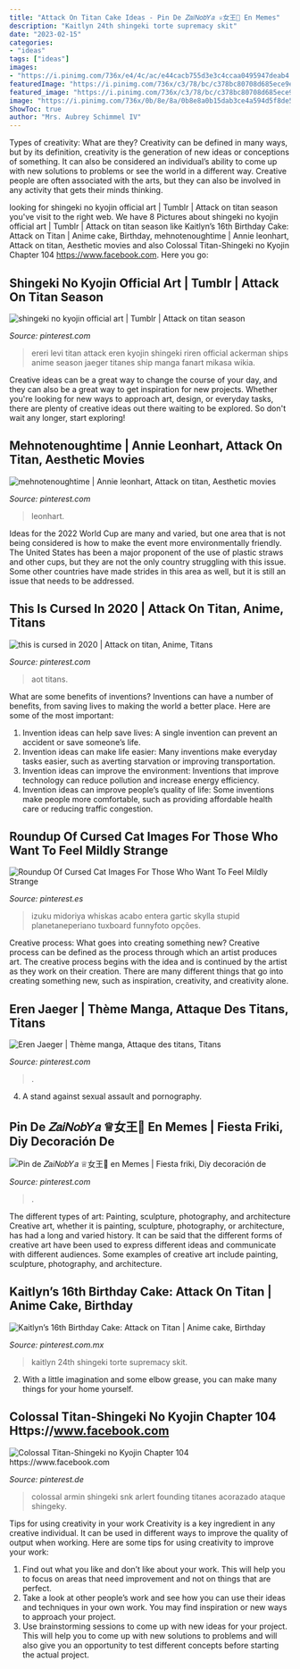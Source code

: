 ```yaml
---
title: "Attack On Titan Cake Ideas - Pin De ‏𝑍𝑎𝑖𝑁𝑜𝑏𝑌𝑎 ♕女王🧬 En Memes"
description: "Kaitlyn 24th shingeki torte supremacy skit"
date: "2023-02-15"
categories:
- "ideas"
tags: ["ideas"]
images:
- "https://i.pinimg.com/736x/e4/4c/ac/e44cacb755d3e3c4ccaa0495947deab4.jpg"
featuredImage: "https://i.pinimg.com/736x/c3/78/bc/c378bc80708d685ece9efb07964709a8.jpg"
featured_image: "https://i.pinimg.com/736x/c3/78/bc/c378bc80708d685ece9efb07964709a8.jpg"
image: "https://i.pinimg.com/736x/0b/8e/8a/0b8e8a0b15dab3ce4a594d5f8de5d185.jpg"
ShowToc: true
author: "Mrs. Aubrey Schimmel IV"
---
```



Types of creativity: What are they?
Creativity can be defined in many ways, but by its definition, creativity is the generation of new ideas or conceptions of something. It can also be considered an individual’s ability to come up with new solutions to problems or see the world in a different way. Creative people are often associated with the arts, but they can also be involved in any activity that gets their minds thinking.

	

		
looking for shingeki no kyojin official art | Tumblr | Attack on titan season you've visit to the right web. We have 8 Pictures about shingeki no kyojin official art | Tumblr | Attack on titan season like Kaitlyn’s 16th Birthday Cake: Attack on Titan | Anime cake, Birthday, mehnotenoughtime | Annie leonhart, Attack on titan, Aesthetic movies and also Colossal Titan-Shingeki no Kyojin Chapter 104 https://www.facebook.com. Here you go:
		
    
## Shingeki No Kyojin Official Art | Tumblr | Attack On Titan Season

<img loading=lazy src="https://i.pinimg.com/736x/12/37/fb/1237fb433832e9d6d3146402fc7b12de.jpg" onerror="this.onerror=null;this.src='https://tse4.mm.bing.net/th?id=OIP.IsUW3MOMz8SIJ_rvsJYhIAHaKO&amp;pid=15.1';" alt="shingeki no kyojin official art | Tumblr | Attack on titan season">

_Source: pinterest.com_

>ereri levi titan attack eren kyojin shingeki riren official ackerman ships anime season jaeger titanes ship manga fanart mikasa wikia. 

	

Creative ideas can be a great way to change the course of your day, and they can also be a great way to get inspiration for new projects. Whether you're looking for new ways to approach art, design, or everyday tasks, there are plenty of creative ideas out there waiting to be explored. So don't wait any longer, start exploring!

    
## Mehnotenoughtime | Annie Leonhart, Attack On Titan, Aesthetic Movies

<img loading=lazy src="https://i.pinimg.com/736x/e5/a9/d9/e5a9d98b2db0f06ae24a8e81109764e7--posts.jpg" onerror="this.onerror=null;this.src='https://tse1.mm.bing.net/th?id=OIP.X8bjXEY4ejm3EtAwkNtHcAHaDk&amp;pid=15.1';" alt="mehnotenoughtime | Annie leonhart, Attack on titan, Aesthetic movies">

_Source: pinterest.com_

>leonhart. 

	

Ideas for the 2022 World Cup are many and varied, but one area that is not being considered is how to make the event more environmentally friendly. The United States has been a major proponent of the use of plastic straws and other cups, but they are not the only country struggling with this issue. Some other countries have made strides in this area as well, but it is still an issue that needs to be addressed.

    
## This Is Cursed In 2020 | Attack On Titan, Anime, Titans

<img loading=lazy src="https://i.pinimg.com/736x/d3/1a/e0/d31ae0e5dbc6f9b42ceee0df8c0253ae.jpg" onerror="this.onerror=null;this.src='https://tse4.mm.bing.net/th?id=OIP.ZEgLDumZAO6oHa0Svd5cCgHaF5&amp;pid=15.1';" alt="this is cursed in 2020 | Attack on titan, Anime, Titans">

_Source: pinterest.com_

>aot titans. 

	

What are some benefits of inventions?
Inventions can have a number of benefits, from saving lives to making the world a better place. Here are some of the most important: 
1. Invention ideas can help save lives: A single invention can prevent an accident or save someone’s life. 
2. Invention ideas can make life easier: Many inventions make everyday tasks easier, such as averting starvation or improving transportation. 
3. Invention ideas can improve the environment: Inventions that improve technology can reduce pollution and increase energy efficiency. 
4. Invention ideas can improve people’s quality of life: Some inventions make people more comfortable, such as providing affordable health care or reducing traffic congestion.

    
## Roundup Of Cursed Cat Images For Those Who Want To Feel Mildly Strange

<img loading=lazy src="https://i.pinimg.com/736x/e4/4c/ac/e44cacb755d3e3c4ccaa0495947deab4.jpg" onerror="this.onerror=null;this.src='https://tse3.mm.bing.net/th?id=OIP.F97lk4_dMDGa_Max5C7H_wHaHa&amp;pid=15.1';" alt="Roundup Of Cursed Cat Images For Those Who Want To Feel Mildly Strange">

_Source: pinterest.es_

>izuku midoriya whiskas acabo entera gartic skylla stupid planetaneperiano tuxboard funnyfoto opções. 

	

Creative process: What goes into creating something new?
Creative process can be defined as the process through which an artist produces art. The creative process begins with the idea and is continued by the artist as they work on their creation. There are many different things that go into creating something new, such as inspiration, creativity, and creativity alone.

    
## Eren Jaeger | Thème Manga, Attaque Des Titans, Titans

<img loading=lazy src="https://i.pinimg.com/736x/46/e2/fc/46e2fc78d5cdad3ead8c12fbac0b7772.jpg" onerror="this.onerror=null;this.src='https://tse3.mm.bing.net/th?id=OIP.aWQwTuXUHM6hYwTt9SkoQgHaMU&amp;pid=15.1';" alt="Eren Jaeger | Thème manga, Attaque des titans, Titans">

_Source: pinterest.com_

>. 

	

4. A stand against sexual assault and pornography.

    
## Pin De ‏𝑍𝑎𝑖𝑁𝑜𝑏𝑌𝑎 ♕女王🧬 En Memes | Fiesta Friki, Diy Decoración De

<img loading=lazy src="https://i.pinimg.com/736x/0b/8e/8a/0b8e8a0b15dab3ce4a594d5f8de5d185.jpg" onerror="this.onerror=null;this.src='https://tse3.mm.bing.net/th?id=OIP.k_LpSqmfmpFCvw68NuDIdgHaKS&amp;pid=15.1';" alt="Pin de ‏𝑍𝑎𝑖𝑁𝑜𝑏𝑌𝑎 ♕女王🧬 en Memes | Fiesta friki, Diy decoración de">

_Source: pinterest.com_

>. 

	

The different types of art: Painting, sculpture, photography, and architecture
Creative art, whether it is painting, sculpture, photography, or architecture, has had a long and varied history. It can be said that the different forms of creative art have been used to express different ideas and communicate with different audiences. Some examples of creative art include painting, sculpture, photography, and architecture.

    
## Kaitlyn’s 16th Birthday Cake: Attack On Titan | Anime Cake, Birthday

<img loading=lazy src="https://i.pinimg.com/736x/1e/fc/7b/1efc7bb20754040da93c02acb136bc77.jpg" onerror="this.onerror=null;this.src='https://tse2.mm.bing.net/th?id=OIP.g7HtnoY5UuYXTbYYca6OLAHaJ3&amp;pid=15.1';" alt="Kaitlyn’s 16th Birthday Cake: Attack on Titan | Anime cake, Birthday">

_Source: pinterest.com.mx_

>kaitlyn 24th shingeki torte supremacy skit. 

	

2. With a little imagination and some elbow grease, you can make many things for your home yourself.

    
## Colossal Titan-Shingeki No Kyojin Chapter 104 Https://www.facebook.com

<img loading=lazy src="https://i.pinimg.com/736x/c3/78/bc/c378bc80708d685ece9efb07964709a8.jpg" onerror="this.onerror=null;this.src='https://tse1.mm.bing.net/th?id=OIP.8iCHotHPcFJNfSCKxZazygHaLK&amp;pid=15.1';" alt="Colossal Titan-Shingeki no Kyojin Chapter 104 https://www.facebook.com">

_Source: pinterest.de_

>colossal armin shingeki snk arlert founding titanes acorazado ataque shingeky. 

	

Tips for using creativity in your work
Creativity is a key ingredient in any creative individual. It can be used in different ways to improve the quality of output when working. Here are some tips for using creativity to improve your work: 
1. Find out what you like and don’t like about your work. This will help you to focus on areas that need improvement and not on things that are perfect. 
2. Take a look at other people’s work and see how you can use their ideas and techniques in your own work. You may find inspiration or new ways to approach your project. 
3. Use brainstorming sessions to come up with new ideas for your project. This will help you to come up with new solutions to problems and will also give you an opportunity to test different concepts before starting the actual project. 

